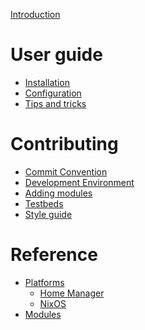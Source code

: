 [Introduction](README.md)

# User guide

- [Installation](installation.md)
- [Configuration](configuration.md)
- [Tips and tricks](tricks.md)

# Contributing

- [Commit Convention](commit_convention.md)
- [Development Environment](development_environment.md)
- [Adding modules](modules.md)
- [Testbeds](testbeds.md)
- [Style guide](styling.md)

# Reference

<!--
  The auto-generated list of modules is appended to this file, so this must
  be the last section, and modules must be the last page, with no comments
  following it. There must be a trailing newline.
-->

- [Platforms]() <!-- TODO: migrate general platforms content to this page. -->
  - [Home Manager](options/platforms/home_manager.md)
  - [NixOS](options/platforms/nixos.md)
- [Modules]() <!-- TODO: migrate general modules content to this page. -->
